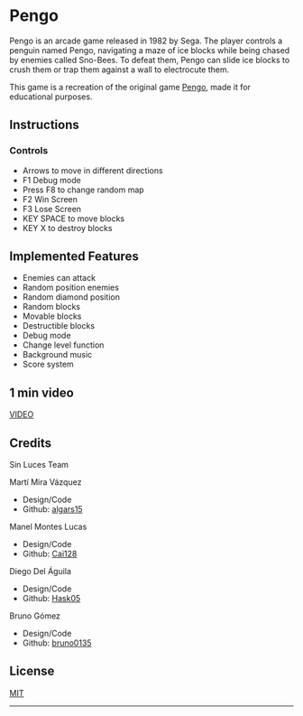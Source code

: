 # Pengo
Pengo is an arcade game released in 1982 by Sega. The player controls a penguin named Pengo, navigating a maze of ice blocks while being chased by enemies called Sno-Bees. To defeat them, Pengo can slide ice blocks to crush them or trap them against a wall to electrocute them.

This game is a recreation of the original game [Pengo](https://www.youtube.com/watch?v=3PKho02oEz0), made it for educational purposes.




## Instructions

### Controls
- Arrows to move in different directions
- F1 Debug mode
- Press F8 to change random map
- F2 Win Screen
- F3 Lose Screen
- KEY SPACE to move blocks
- KEY X to destroy blocks

## Implemented Features
- Enemies can attack
- Random position enemies
- Random diamond position
- Random blocks
- Movable blocks
- Destructible blocks
- Debug mode
- Change level function
- Background music
- Score system

## 1 min video
[VIDEO](https://www.youtube.com/watch?v=ud96en6W3ik&feature=youtu.be)

## Credits
Sin Luces Team

Martí Mira Vázquez 

- Design/Code
- Github: [algars15](https://github.com/algars15)

Manel Montes Lucas 
- Design/Code
- Github: [Cai128](https://github.com/Cai128)

Diego Del Águila
- Design/Code
- Github: [Hask05](https://github.com/Hask05)

Bruno Gómez
- Design/Code
- Github: [bruno0135](https://github.com/bruno0135)
  
## License

[MIT](https://choosealicense.com/licenses/mit/)
****
